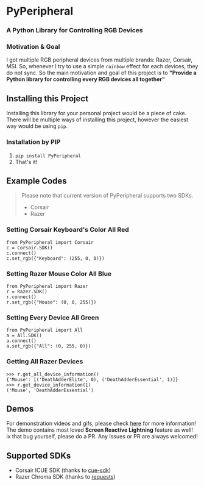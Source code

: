 # PyPeripheral  
### A Python Library for Controlling RGB Devices  
### Motivation & Goal  
I got multiple RGB peripheral devices from multiple brands: Razer, Corsair, MSI. So, whenever I try to use a simple `rainbow` effect for each devices, they do not sync. So the main motivation and goal of this project is to **"Provide a Python library for controlling every RGB devices all together"**   
## Installing this Project  
Installing this library for your personal project would be a piece of cake. There will be multiple ways of installing this project, however the easiest way would be using `pip`. 
  
  ### Installation by PIP
  1. `pip install PyPeripheral`
  2. That's it!
  
## Example Codes
> Please note that current version of PyPeripheral supports two SDKs.
> - Corsair
> - Razer

### Setting Corsair Keyboard's Color All Red

```
from PyPeripheral import Corsair
c = Corsair.SDK()
c.connect()
c.set_rgb({"Keyboard": (255, 0, 0)})
```

### Setting Razer Mouse Color All Blue
```
from PyPeripheral import Razer
r = Razer.SDK()
r.connect()
r.set_rgb({"Mouse": (0, 0, 255)})
```

### Setting Every Device All Green
```
from PyPeripheral import All
a = All.SDK()
a.connect()
a.set_rgb({"All": (0, 255, 0)})
```
### Getting All Razer Devices
```
>>> r.get_all_device_information()
{'Mouse': [('DeathAdderElite', 0), ('DeathAdderEssential', 1)]}
>>> r.get_device_information(1)
('Mouse', 'DeathAdderEssential')
```

## Demos
For demonstration videos and gifs, please check [here](https://github.com/gooday2die/PyPeripheral/tree/OOP_Version/Demos) for more information! The demo contains most loved **Screen Reactive Lightning** feature as well!
ix that bug yourself, please do a PR. Any Issues or PR are always welcomed!

## Supported SDKs
- Corsair ICUE SDK (thanks to [cue-sdk](https://github.com/CorsairOfficial/cue-sdk))
- Razer Chroma SDK (thanks to [requests](https://github.com/psf/requests))

